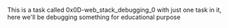 This is a task called 0x0D-web_stack_debugging_0 with just one task in it, here we'll be debugging  something for educational purpose
